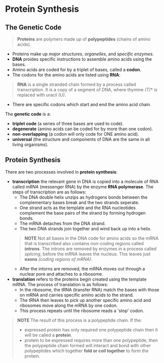 # Protein Synthesis
## The Genetic Code
> **Proteins** are polymers made up  of **polypeptides** (chains of amino acids).

 - Proteins make up *major structures*, *organelles*, and *specific enzymes*. 
 - **DNA** proides specific instructions to assemble amino acids using the bases.
 - Amino acids are coded for by a triplet of bases, called a **codon**.
 - The codons for the amino acids are listed using **RNA**:
 
 > **RNA** is a single stranded chain formed by a process called transcription. It is a copy of a segment of DNA, where thymine *(T)** is replaced with uracil *(U)*.
 - There are specific codons which start and end the amino acid chain.
 
 The **genetic code** is a:
 - **triplet code** (a series of three bases are used to code).
 - **degenerate** (amino acids can be coded for by more than one codon).
 - **non-overlapping** (a codon will only code for ONE amino acid).
 - **universal** (the structure and components of DNA are the same in all living organisms).

## Protein Synthesis
There are two processes involved in **protein synthesis**:
- **transcription** the relevant gene in DNA is copied into a molecule of RNA called *mRNA* (messenger RNA) by the enzyme **RNA polymerase**. The steps of transcription are as follows:
	- The DNA double helix unzips as hydrogens bonds between the complementary bases break and the two strands seperate.
	- One strand acts as the template and the RNA nucleotides complement the base pairs	of the strand by forming hydrogen bonds.
	- The mRNA detaches from the DNA strand.
	- The two DNA strands join together and wind back up into a helix.
	> **NOTE** Not all bases in the DNA code for amino acids so the mRNA that is transcribed also contains non-coding regions called **introns**. The introns are removed by enzymes in a process called *splicing*, before the mRNA leaves the nucleus. This leaves just **exons** *(coding regions of mRNA)*.
	- After the intorns are removed, the mRNA moves out through a nuclear pore and attaches to a ribosome.
- **translation** refers to the proteins begin created using the template mRNA. The process of translation is as follows:
	- In the ribosome, the tRNA (transfer RNA) match the bases with those on mRNA and carries specific amino acids to the strand.
	- The tRNA then leaves to pick up another specific amino acid and ribosomes move along the mRNA by one codon.
	- This process repeats until the ribosome reads a 'stop' codon.

> **NOTE** The result of this process is a polypeptide chain. If the:
>  - expressed protein has only required one polypeptide chain then it will be called a **protein**.
>  - protein to be expressed requires more than one polypeptide, then the polypeptide chain formed will interact and bond with other polypeptides which together **fold or coil together** to form the protein.